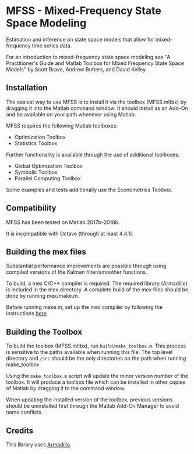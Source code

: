 MFSS - Mixed-Frequency State Space Modeling
===========================================

Estimation and inference on state space models that allow for mixed-frequency time series data.

For an introduction to mixed-frequency state space modeling see "A Practitioner's Guide and Matlab Toolbox for Mixed Frequency State Space Models" by Scott Brave, Andrew Butters, and David Kelley.

Installation
------------
The easiest way to use MFSS is to install it via the toolbox (MFSS.mltbx) by dragging it into the Matlab command window. It should install as an Add-On and be available on your path whenever using Matlab. 

MFSS requires the following Matlab toolboxes: 
- Optimization Toolbox
- Statistics Toolbox

Further functionality is available through the use of additional toolboxes: 
- Global Optimization Toolbox
- Symbolic Toolbox
- Parallel Computing Toolbox

Some examples and tests additionally use the Econometrics Toolbox. 

Compatibility
-------------
MFSS has been tested on Matlab 2017b-2018b. 

It is incompatible with Octave (through at least 4.4.1). 

Building the mex files
----------------------
Substantial performance improvements are possible through using compiled versions of the Kalman filter/smoother functions. 

To build, a mex C/C++ compiler is required. The required library (Armadillo) is included in the mex directory. A complete build of the mex files should be done by running mex/make.m. 

Before running make.m, set up the mex compiler by following the instructions [here](https://www.mathworks.com/help/matlab/matlab_external/choose-c-or-c-compilers.html). 

Building the Toolbox
---------------------
To build the toolbox (MFSS.mltbx), run `build/make_toolbox.m`. This process is sensitive to the paths available when running this file. The top level directory and `/src` should be the only directories on the path when running make_toolbox

Using the `make_toolbox.m` script will update the minor version number of the toolbox. It will produce a toolbox file which can be installed in other copies of Matlab by dragging it to the command window. 

When updating the installed version of the toolbox, previous versions should be uninstalled first through the Matlab Add-On Manager to avoid name conflicts. 

Credits
--------
This library uses [Armadillo](http://arma.sourceforge.net/).